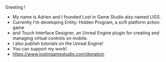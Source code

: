 Greeting !
- My name is Adrien and I founded Lost in Game Studio also named LIGS. 
- Currently I'm developing Entity: Hidden Program, a scifi platform action game 
- and Touch Interface Designer, an Unreal Engine plugin for creating and managing virtual controls on mobile. 
- I also publish tutorials on the Unreal Engine!
- You can support my work!
- https://www.lostingamestudio.com/donation

<!--- - 👋 Hi, I’m @Exassens
- 👀 I’m interested in ...
- 🌱 I’m currently learning ...
- 💞️ I’m looking to collaborate on ...
- 📫 How to reach me ...
--->

<!---
Exassens/Exassens is a ✨ special ✨ repository because its `README.md` (this file) appears on your GitHub profile.
You can click the Preview link to take a look at your changes.
--->
